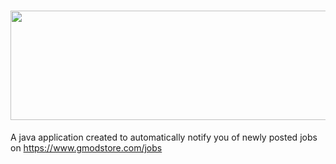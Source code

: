 # <img src="https://i.gyazo.com/74236bbea6531512a542afd2e4113eb6.png" height="175" width="700">
A java application created to automatically notify you of newly posted jobs on https://www.gmodstore.com/jobs



